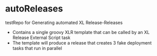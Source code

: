 # autoReleases
testRepo for Generating automated XL Release-Releases

* Contains a single groovy XLR template that can be called by an XL Release External Script task
* The template will produce a release that creates 3 fake deployment tasks that run in parallel
